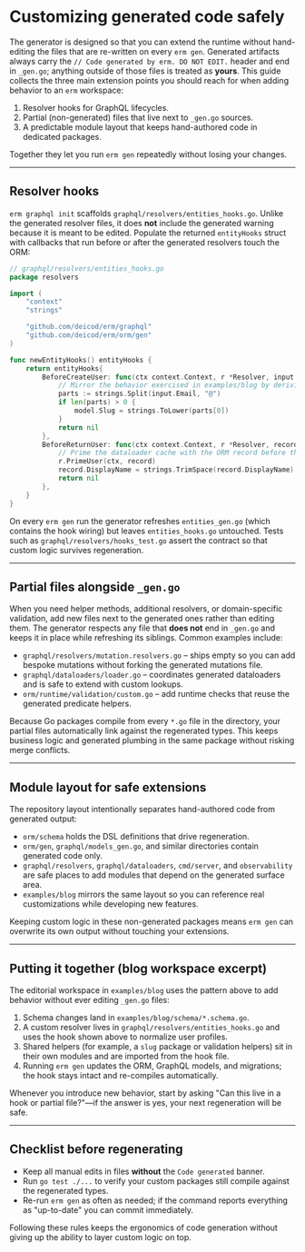 # Customizing generated code safely

The generator is designed so that you can extend the runtime without hand-editing the files that are re-written on every `erm gen`.  Generated artifacts always carry the `// Code generated by erm. DO NOT EDIT.` header and end in `_gen.go`; anything outside of those files is treated as **yours**.  This guide collects the three main extension points you should reach for when adding behavior to an `erm` workspace:

1. Resolver hooks for GraphQL lifecycles.
2. Partial (non-generated) files that live next to `_gen.go` sources.
3. A predictable module layout that keeps hand-authored code in dedicated packages.

Together they let you run `erm gen` repeatedly without losing your changes.

---

## Resolver hooks

`erm graphql init` scaffolds `graphql/resolvers/entities_hooks.go`.  Unlike the generated resolver files, it does **not** include the generated warning because it is meant to be edited.  Populate the returned `entityHooks` struct with callbacks that run before or after the generated resolvers touch the ORM:

```go
// graphql/resolvers/entities_hooks.go
package resolvers

import (
    "context"
    "strings"

    "github.com/deicod/erm/graphql"
    "github.com/deicod/erm/orm/gen"
)

func newEntityHooks() entityHooks {
    return entityHooks{
        BeforeCreateUser: func(ctx context.Context, r *Resolver, input graphql.CreateUserInput, model *gen.User) error {
            // Mirror the behavior exercised in examples/blog by deriving a slug from the email.
            parts := strings.Split(input.Email, "@")
            if len(parts) > 0 {
                model.Slug = strings.ToLower(parts[0])
            }
            return nil
        },
        BeforeReturnUser: func(ctx context.Context, r *Resolver, record *gen.User) error {
            // Prime the dataloader cache with the ORM record before the GraphQL layer copies it.
            r.PrimeUser(ctx, record)
            record.DisplayName = strings.TrimSpace(record.DisplayName)
            return nil
        },
    }
}
```

On every `erm gen` run the generator refreshes `entities_gen.go` (which contains the hook wiring) but leaves `entities_hooks.go` untouched.  Tests such as `graphql/resolvers/hooks_test.go` assert the contract so that custom logic survives regeneration.

---

## Partial files alongside `_gen.go`

When you need helper methods, additional resolvers, or domain-specific validation, add new files next to the generated ones rather than editing them.  The generator respects any file that **does not** end in `_gen.go` and keeps it in place while refreshing its siblings.  Common examples include:

- `graphql/resolvers/mutation.resolvers.go` – ships empty so you can add bespoke mutations without forking the generated mutations file.
- `graphql/dataloaders/loader.go` – coordinates generated dataloaders and is safe to extend with custom lookups.
- `orm/runtime/validation/custom.go` – add runtime checks that reuse the generated predicate helpers.

Because Go packages compile from every `*.go` file in the directory, your partial files automatically link against the regenerated types.  This keeps business logic and generated plumbing in the same package without risking merge conflicts.

---

## Module layout for safe extensions

The repository layout intentionally separates hand-authored code from generated output:

- `orm/schema` holds the DSL definitions that drive regeneration.
- `orm/gen`, `graphql/models_gen.go`, and similar directories contain generated code only.
- `graphql/resolvers`, `graphql/dataloaders`, `cmd/server`, and `observability` are safe places to add modules that depend on the generated surface area.
- `examples/blog` mirrors the same layout so you can reference real customizations while developing new features.

Keeping custom logic in these non-generated packages means `erm gen` can overwrite its own output without touching your extensions.

---

## Putting it together (blog workspace excerpt)

The editorial workspace in `examples/blog` uses the pattern above to add behavior without ever editing `_gen.go` files:

1. Schema changes land in `examples/blog/schema/*.schema.go`.
2. A custom resolver lives in `graphql/resolvers/entities_hooks.go` and uses the hook shown above to normalize user profiles.
3. Shared helpers (for example, a `slug` package or validation helpers) sit in their own modules and are imported from the hook file.
4. Running `erm gen` updates the ORM, GraphQL models, and migrations; the hook stays intact and re-compiles automatically.

Whenever you introduce new behavior, start by asking "Can this live in a hook or partial file?"—if the answer is yes, your next regeneration will be safe.

---

## Checklist before regenerating

- Keep all manual edits in files **without** the `Code generated` banner.
- Run `go test ./...` to verify your custom packages still compile against the regenerated types.
- Re-run `erm gen` as often as needed; if the command reports everything as "up-to-date" you can commit immediately.

Following these rules keeps the ergonomics of code generation without giving up the ability to layer custom logic on top.
